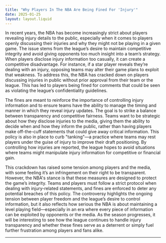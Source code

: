 ```yaml
---
title: "Why Players In The NBA Are Being Fined For 'Injury'"
date: 2025-01-25
layout: layout.liquid
---
```


In recent years, the NBA has become increasingly strict about players revealing injury details to the public, especially when it comes to players openly discussing their injuries and why they might not be playing in a given game. The issue stems from the league’s desire to maintain competitive integrity and avoid giving opponents too much insight into a team’s strategy. When players disclose injury information too casually, it can create a competitive disadvantage. For instance, if a star player reveals they’re dealing with an injury, opposing teams may alter their game plans to exploit that weakness. To address this, the NBA has cracked down on players discussing injuries in public without prior approval from their team or the league. This has led to players being fined for comments that could be seen as violating the league’s confidentiality guidelines.

The fines are meant to reinforce the importance of controlling injury information and to ensure teams have the ability to manage the timing and manner in which they reveal injury updates. The goal is to strike a balance between transparency and competitive fairness. Teams want to be strategic about how they disclose injuries to the media, giving them the ability to decide when and how they inform the public, rather than having players make off-the-cuff statements that could give away critical information. This policy is also in place to curb "tanking"—a practice where teams may rest players under the guise of injury to improve their draft positioning. By controlling how injuries are reported, the league hopes to avoid situations where teams might manipulate injury information for competitive or financial gain.

This crackdown has raised some tension among players and the media, with some feeling it’s an infringement on their right to be transparent. However, the NBA's stance is that these measures are designed to protect the game’s integrity. Teams and players must follow a strict protocol when dealing with injury-related statements, and fines are enforced to deter any potential breaches of this policy. The controversy highlights the ongoing tension between player freedom and the league’s desire to control information, but it also reflects how serious the NBA is about maintaining a level playing field—especially in an era where every piece of information can be exploited by opponents or the media. As the season progresses, it will be interesting to see how the league continues to handle injury transparency and whether these fines serve as a deterrent or simply fuel further frustration among players and fans alike.

---
